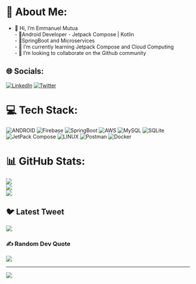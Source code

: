 # 💫 About Me:
- 👋 Hi, I’m Emmanuel Mutua<br>- 👀Android Developer - Jetpack Compose | Kotlin<br>- 🌱SpringBoot and Microservices<br>- 🌱 I’m currently learning Jetpack Compose and Cloud Computing<br>- 💞️ I’m looking to collaborate on the Github community


## 🌐 Socials:
[![LinkedIn](https://img.shields.io/badge/LinkedIn-%230077B5.svg?logo=linkedin&logoColor=white)](https://linkedin.com/in/emmanuel-mutua-aa8a83226/) [![Twitter](https://img.shields.io/badge/Twitter-%231DA1F2.svg?logo=Twitter&logoColor=white)](https://twitter.com/@EMM_Techprenuer) 

# 💻 Tech Stack:
 ![ANDROID](https://img.shields.io/badge/android-%2320232a.svg?style=for-the-badge&logo=android&logoColor=%a4c639) ![Firebase](https://img.shields.io/badge/firebase-%23039BE5.svg?style=for-the-badge&logo=firebase) ![SpringBoot](https://img.shields.io/badge/springboot-%23ED8B00.svg?style=for-the-badge&logo=springboot&logoColor=white) ![AWS](https://img.shields.io/badge/AWS-%23FF9900.svg?style=for-the-badge&logo=amazon-aws&logoColor=white) ![MySQL](https://img.shields.io/badge/mysql-%2300f.svg?style=for-the-badge&logo=mysql&logoColor=white) ![SQLite](https://img.shields.io/badge/sqlite-%2307405e.svg?style=for-the-badge&logo=sqlite&logoColor=white) ![JetPack Compose](https://img.shields.io/badge/jetpackCompose-%2331A8FF.svg?style=for-the-badge&logo=jetpackCompose&logoColor=white) ![LINUX](https://img.shields.io/badge/Linux-FCC624?style=for-the-badge&logo=linux&logoColor=black) ![Postman](https://img.shields.io/badge/Postman-FF6C37?style=for-the-badge&logo=postman&logoColor=white) ![Docker](https://img.shields.io/badge/docker-%230db7ed.svg?style=for-the-badge&logo=docker&logoColor=white)
# 📊 GitHub Stats:
![](https://github-readme-stats.vercel.app/api?username=emmutua&theme=dark&hide_border=false&include_all_commits=false&count_private=false)<br/>
![](https://github-readme-streak-stats.herokuapp.com/?user=emmutua&theme=dark&hide_border=false)<br/>
![](https://github-readme-stats.vercel.app/api/top-langs/?username=emmutua&theme=dark&hide_border=false&include_all_commits=false&count_private=false&layout=compact)

## 🐦 Latest Tweet
[![](https://gtce.itsvg.in/api?username=@EMM_Techprenuer)](https://github.com/VishwaGauravIn/github-twitter-card-embed)

### ✍️ Random Dev Quote
![](https://quotes-github-readme.vercel.app/api?type=horizontal&theme=light)

---
[![](https://visitcount.itsvg.in/api?id=Emmutua&icon=0&color=3)](https://visitcount.itsvg.in)
